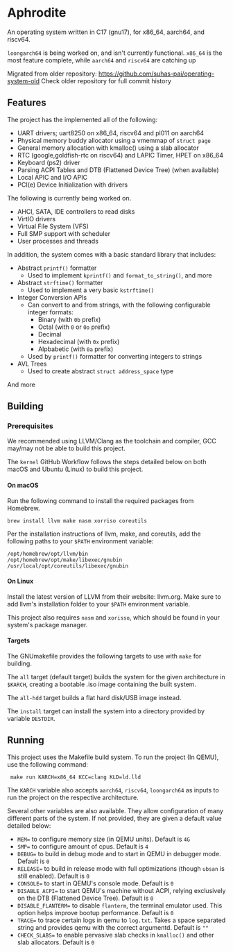 # Aphrodite

An operating system written in C17 (gnu17), for x86_64, aarch64, and riscv64.

`loongarch64` is being worked on, and isn't currently functional.
`x86_64` is the most feature complete, while `aarch64` and `riscv64` are catching up

Migrated from older repository: https://github.com/suhas-pai/operating-system-old
Check older repository for full commit history

## Features

The project has the implemented all of the following:
* UART drivers; uart8250 on x86_64, riscv64 and pl011 on aarch64
* Physical memory buddy allocator using a vmemmap of `struct page`
* General memory allocation with kmalloc() using a slab allocator
* RTC (google,goldfish-rtc on riscv64) and LAPIC Timer, HPET on x86_64
* Keyboard (ps2) driver
* Parsing ACPI Tables and DTB (Flattened Device Tree) (when available)
* Local APIC and I/O APIC
* PCI(e) Device Initialization with drivers

The following is currently being worked on.
* AHCI, SATA, IDE controllers to read disks
* VirtIO drivers
* Virtual File System (VFS)
* Full SMP support with scheduler
* User processes and threads

In addition, the system comes with a basic standard library that includes:

* Abstract `printf()` formatter
  * Used to implement `kprintf()` and `format_to_string()`, and more
* Abstract `strftime()` formatter
  * Used to implement a very basic `kstrftime()`
* Integer Conversion APIs
  * Can convert to and from strings, with the following configurable integer formats:
    * Binary (with `0b` prefix)
    * Octal (with `0` or `0o` prefix)
    * Decimal
    * Hexadecimal (with `0x` prefix)
    * Alpbabetic (with `0a` prefix)
  * Used by `printf()` formatter for converting integers to strings
* AVL Trees
  * Used to create abstract `struct address_space` type

And more

## Building
### Prerequisites

We recommended using LLVM/Clang as the toolchain and compiler, GCC may/may not be
able to build this project.

The `kernel` GitHub Workflow follows the steps detailed below on both macOS and
Ubuntu (Linux) to build this project.

#### On macOS

Run the following command to install the required packages from Homebrew.

```brew install llvm make nasm xorriso coreutils```

Per the installation instructions of llvm, make, and coreutils, add the following
paths to your `$PATH` environment variable:

```
/opt/homebrew/opt/llvm/bin
/opt/homebrew/opt/make/libexec/gnubin
/usr/local/opt/coreutils/libexec/gnubin
```
#### On Linux

Install the latest version of LLVM from their website: llvm.org. Make sure to
add llvm's installation folder to your `$PATH` environment variable.

This project also requires `nasm` and `xorisso`, which should be found in your
system's package manager.

#### Targets

The GNUmakefile provides the following targets to use with `make` for building.

The `all` target (default target) builds the system for the given architecture in `$KARCH`,
creating a bootable .iso image containing the built system.

The `all-hdd` target builds a flat hard disk/USB image instead.

The `install` target can install the system into a directory provided by variable `DESTDIR`.

## Running

This project uses the Makefile build system. To run the project (In QEMU), use
the following command:

``` make run KARCH=x86_64 KCC=clang KLD=ld.lld```

The `KARCH` variable also accepts `aarch64`, `riscv64`, `loongarch64` as inputs to run
the project on the respective architecture.

Several other variables are also available. They allow configuration of many
different parts of the system. If not provided, they are given a default value
detailed below:

  * `MEM=` to configure memory size (in QEMU units). Default is `4G`
  * `SMP=` to configure amount of cpus. Default is `4`
  * `DEBUG=` to build in debug mode and to start in QEMU in debugger mode. Default is `0`
  * `RELEASE=` to build in release mode with full optimizations (though `ubsan` is still enabled). Default is `0`
  * `CONSOLE=` to start in QEMU's console mode. Default is `0`
  * `DISABLE_ACPI=` to start QEMU's machine without ACPI, relying exclusively on the DTB (Flattened Device Tree).
    Default is `0`
  * `DISABLE_FLANTERM=` to disable `flanterm`, the terminal emulator used. This option helps improve bootup
    performance. Default is `0`
  * `TRACE=` to trace certain logs in qemu to `log.txt`. Takes a space separated string and provides qemu
    with the correct argumentd. Default is `""`
  * `CHECK_SLABS=` to enable pervasive slab checks in `kmalloc()` and other slab allocators.
     Default is `0`
